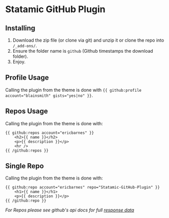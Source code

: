 Statamic GitHub Plugin
================================

## Installing
1. Download the zip file (or clone via git) and unzip it or clone the repo into `/_add-ons/`.
2. Ensure the folder name is `github` (Github timestamps the download folder).
3. Enjoy.

## Profile Usage

Calling the plugin from the theme is done with `{{ github:profile account="blainsmith" gists="yes|no" }}`.

## Repos Usage

Calling the plugin from the theme is done with:

    {{ github:repos account="ericbarnes" }}
        <h2>{{ name }}</h2>
        <p>{{ description }}</p>
        <hr />
    {{ /github:repos }}

## Single Repo

Calling the plugin from the theme is done with:

    {{ github:repo account="ericbarnes" repo="Statamic-GitHub-Plugin" }}
        <h1>{{ name }}</h1>
        <p>{{ description }}</p>
    {{ /github:repo }}

_For Repos please see github's api docs for full [response data](http://developer.github.com/v3/repos/)_
